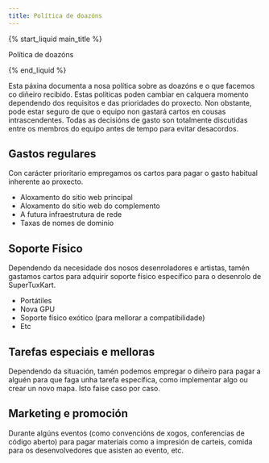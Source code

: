```yaml
---
title: Política de doazóns
---
```

{% start_liquid main_title %}

Política de doazóns

{% end_liquid %}

Esta páxina documenta a nosa política sobre as doazóns e o que facemos co diñeiro recibido. Estas políticas poden cambiar en calquera momento dependendo dos requisitos e das prioridades do proxecto. Non obstante, pode estar seguro de que o equipo non gastará cartos en cousas intrascendentes. Todas as decisións de gasto son totalmente discutidas entre os membros do equipo antes de tempo para evitar desacordos.

## Gastos regulares
Con carácter prioritario empregamos os cartos para pagar o gasto habitual inherente ao proxecto.
* Aloxamento do sitio web principal
* Aloxamento do sitio web do complemento
* A futura infraestrutura de rede
* Taxas de nomes de dominio

## Soporte Físico
Dependendo da necesidade dos nosos desenroladores e artistas, tamén gastamos cartos para adquirir soporte físico específico para o desenrolo de SuperTuxKart.
* Portátiles
* Nova GPU
* Soporte físico exótico (para mellorar a compatibilidade)
* Etc

## Tarefas especiais e melloras
Dependendo da situación, tamén podemos empregar o diñeiro para pagar a alguén para que faga unha tarefa específica, como implementar algo ou crear un novo mapa. Isto faise caso por caso.

## Marketing e promoción

Durante algúns eventos (como convencións de xogos, conferencias de código aberto) para pagar materiais como a impresión de carteis, comida para os desenvolvedores que asisten ao evento, etc.

